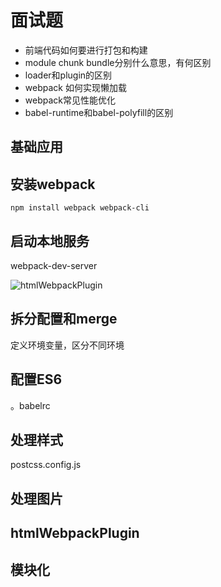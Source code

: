 # 面试题
* 前端代码如何要进行打包和构建
* module chunk bundle分别什么意思，有何区别
* loader和plugin的区别
* webpack 如何实现懒加载
* webpack常见性能优化
* babel-runtime和babel-polyfill的区别

## 基础应用

## 安装webpack 
```
npm install webpack webpack-cli
```

## 启动本地服务
webpack-dev-server

![htmlWebpackPlugin ](https://github.com/jantimon/html-webpack-plugin)

## 拆分配置和merge
定义环境变量，区分不同环境

## 配置ES6
。babelrc

## 处理样式
postcss.config.js

## 处理图片

## htmlWebpackPlugin

## 模块化
